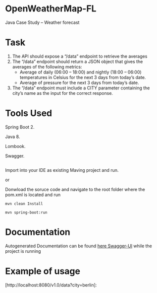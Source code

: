 # OpenWeatherMap-FL
Java Case Study – Weather forecast 

# Task
 1. The API should expose a ​“/data”​​ endpoint to retrieve the averages  
 2. The​ “/data” ​​endpoint should return a JSON object that gives the averages of the following metrics: 
    * Average of daily (06:00 – 18:00) and nightly (18:00 – 06:00) temperatures in Celsius for the next 3 days from today’s date.
    * Average of pressure for the next 3 days from today’s date. 
 3. The​ “/data” ​​endpoint must include a CITY parameter containing the city’s name as the input for the correct response.
 
# Tools Used

Spring Boot 2.

Java 8.

Lombook.

Swagger.

## 

Import into your IDE as existing Maving project and run.

or

Donwload the soruce code and navigate to the root folder where the pom.xml is located and run 

`mvn clean Install`

`mvn spring-boot:run`

# Documentation

Autogenerated Documentation can be found [here Swagger-UI](http://localhost:8080/swagger-ui.html) while the project is running 

# Example of usage 

[http://localhost:8080/v1.0/data?city=berlin]:
